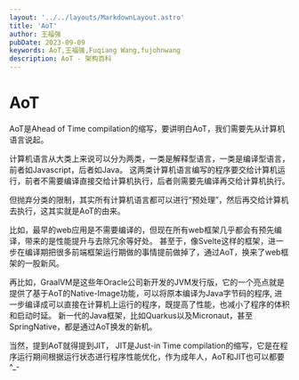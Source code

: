 ```yaml
---
layout: '../../layouts/MarkdownLayout.astro'
title: 'AoT'
author: 王福强
pubDate: 2023-09-09
keywords: AoT,王福强,Fuqiang Wang,fujohnwang
description: AoT - 架构百科
---
```


# AoT

AoT是Ahead of Time compilation的缩写，要讲明白AoT，我们需要先从计算机语言说起。

计算机语言从大类上来说可以分为两类，一类是解释型语言，一类是编译型语言，前者如Javascript，后者如Java。 这两类计算机语言编写的程序要交给计算机运行，前者不需要编译直接交给计算机执行，后者则需要先编译再交给计算机执行。

但抛弃分类的限制，其实所有计算机语言都可以进行“预处理”，然后再交给计算机去执行，这其实就是AoT的由来。

比如，最早的web应用是不需要编译的，但现在所有web框架几乎都会有预先编译，带来的是性能提升与去除冗余等好处。 甚至于，像Svelte这样的框架，进一步在编译期把很多前端框架运行期做的事情提前做掉了，通过AoT，换来了web框架的一股新风。

再比如，GraalVM是这些年Oracle公司新开发的JVM发行版，它的一个亮点就是提供了基于AoT的Native-Image功能，可以将原本编译为Java字节码的程序, 进一步编译成可以直接在计算机上运行的程序，既提高了性能，也减小了程序的体积和启动时延。 新一代的Java框架，比如Quarkus以及Micronaut，甚至SpringNative，都是通过AoT换发的新机。

当然，提到AoT就得提到JIT， JIT是Just-in Time compilation的缩写，它是在程序运行期间根据运行状态进行程序性能优化，作为成年人，AoT和JIT也可以都要 ^_-
